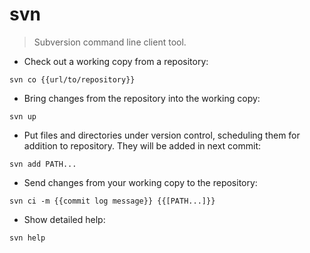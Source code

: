 # svn

> Subversion command line client tool.

- Check out a working copy from a repository:

`svn co {{url/to/repository}}`

- Bring changes from the repository into the working copy:

`svn up`

- Put files and directories under version control, scheduling them for addition to repository. They will be added in next commit:

`svn add PATH...`

- Send changes from your working copy to the repository:

`svn ci -m {{commit log message}} {{[PATH...]}}`

- Show detailed help:

`svn help`
